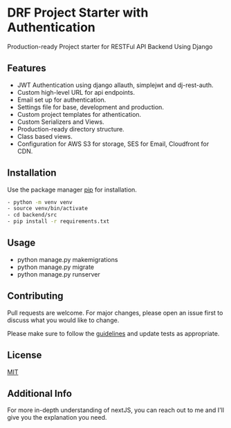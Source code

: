 # DRF Project Starter with Authentication

Production-ready Project starter for RESTFul API Backend Using Django

## Features

- JWT Authentication using django allauth, simplejwt and dj-rest-auth.
- Custom high-level URL for api endpoints.
- Email set up for authentication.
- Settings file for base, development and production.
- Custom project templates for athentication.
- Custom Serializers and Views.
- Production-ready directory structure.
- Class based views.
- Configuration for AWS S3 for storage, SES for Email, Cloudfront for CDN.

## Installation

Use the package manager [pip](https://pip.pypa.io/en/stable/) for installation.

```bash
- python -m venv venv
- source venv/bin/activate
- cd backend/src
- pip install -r requirements.txt
```

## Usage

- python manage.py makemigrations
- python manage.py migrate
- python manage.py runserver

## Contributing

Pull requests are welcome. For major changes, please open an issue first to discuss what you would like to change.

Please make sure to follow the <a href="https://github.com/drmacsika/project-starter-with-authentication-drf/blob/master/CONTRIBUTING.md">guidelines</a> and update tests as appropriate.

## License

[MIT](https://choosealicense.com/licenses/mit/)

## Additional Info

For more in-depth understanding of nextJS, you can reach out to me and I'll give you the explanation you need.
